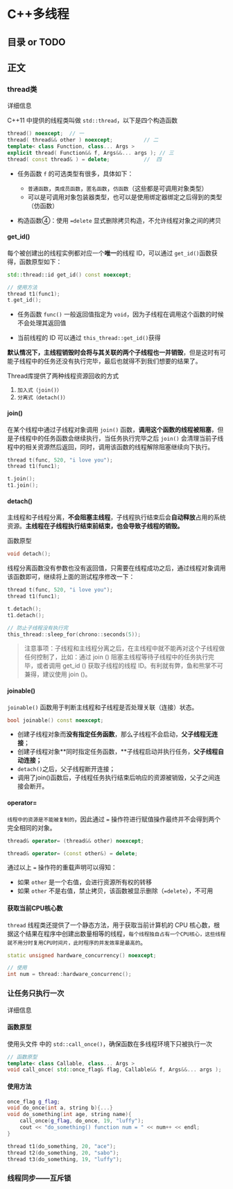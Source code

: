 # C++多线程

## 目录 or TODO

## 正文

### thread类

详细信息

C++11 中提供的线程类叫做 `std::thread`，以下是四个构造函数

```c++
thread() noexcept;	// 一
thread( thread&& other ) noexcept;			// 二
template< class Function, class... Args >
explicit thread( Function&& f, Args&&... args ); // 三
thread( const thread& ) = delete;			//  四
```

*   任务函数 `f` 的可选类型有很多，具体如下：
    
    *   `普通函数`，`类成员函数`，`匿名函数`，`仿函数`（这些都是可调用对象类型）
    *   可以是可调用对象包装器类型，也可以是使用绑定器绑定之后得到的类型（仿函数）

*   构造函数④：使用 `=delete` 显式删除拷贝构造，不允许线程对象之间的拷贝

#### get_id()

每个被创建出的线程实例都对应一个**唯一**的线程 ID，可以通过 `get_id()`函数获得，函数原型如下：

```c++
std::thread::id get_id() const noexcept;

// 使用方法
thread t1(func1);
t.get_id();
```

*   任务函数 `func()` 一般返回值指定为 `void`，因为子线程在调用这个函数的时候不会处理其返回值

*   当前线程的 ID 可以通过 `this_thread::get_id()`获得



**默认情况下，主线程销毁时会将与其关联的两个子线程也一并销毁**，但是这时有可能子线程中的任务还没有执行完毕，最后也就得不到我们想要的结果了。

Thread库提供了两种线程资源回收的方式

1. `加入式（join()）`
2. `分离式（detach()）`

#### join()

在某个线程中通过子线程对象调用 `join()` 函数，**调用这个函数的线程被阻塞**，但是子线程中的任务函数会继续执行，当任务执行完毕之后 `join()` 会清理当前子线程中的相关资源然后返回，同时，调用该函数的线程解除阻塞继续向下执行。

```c++
thread t(func, 520, "i love you");
thread t1(func1);

t.join();
t1.join();
```

#### detach()

主线程和子线程分离，**不会阻塞主线程**，子线程执行结束后会**自动释放**占用的系统资源。**主线程在子线程执行结束前结束，也会导致子线程的销毁。**

函数原型

```c++
void detach();
```

线程分离函数没有参数也没有返回值，只需要在线程成功之后，通过线程对象调用该函数即可，继续将上面的测试程序修改一下：

```c++
thread t(func, 520, "i love you");
thread t1(func1);

t.detach();
t1.detach();

// 防止子线程没有执行完
this_thread::sleep_for(chrono::seconds(5));
```

> 注意事项：子线程和主线程分离之后，在主线程中就不能再对这个子线程做任何控制了，比如：通过 join () 阻塞主线程等待子线程中的任务执行完毕，或者调用 get_id () 获取子线程的线程 ID。有利就有弊，鱼和熊掌不可兼得，建议使用 join ()。
>

#### joinable()

`joinable()` 函数用于判断主线程和子线程是否处理关联（连接）状态。

```c++
bool joinable() const noexcept;
```

*   创建子线程对象而**没有指定任务函数**，那么子线程不会启动，**父子线程无连接**；
*   创建子线程对象**同时指定任务函数，**子线程启动并执行任务，**父子线程自动连接；**
*   `detach()`之后，父子线程断开连接；
*   调用了join()函数后，子线程任务执行结束后响应的资源被销毁，父子之间连接会断开。

#### operator=

`线程中的资源是不能被复制的`，因此通过 `=` 操作符进行赋值操作最终并不会得到两个完全相同的对象。

```c++
thread& operator= (thread&& other) noexcept;

thread& operator= (const other&) = delete;
```

通过以上 `=` 操作符的重载声明可以得知：

*   如果 `other` 是一个右值，会进行资源所有权的转移
*   如果 `other` 不是右值，禁止拷贝，该函数被显示删除（`=delete`），不可用

#### 获取当前CPU核心数

`thread` 线程类还提供了一个静态方法，用于获取当前计算机的 CPU 核心数，根据这个结果在程序中创建出数量相等的线程，`每个线程独自占有一个CPU核心，这些线程就不用分时复用CPU时间片，此时程序的并发效率是最高的`。

```c++
static unsigned hardware_concurrency() noexcept;

// 使用
int num = thread::hardware_concurrenc();
```

### 让任务只执行一次

详细信息

#### 函数原型

使用头文件 <mutex> 中的 `std::call_once()`，确保函数在多线程环境下只被执行一次

```c++
// 函数原型
template< class Callable, class... Args >
void call_once( std::once_flag& flag, Callable&& f, Args&&... args );
```

#### 使用方法

```c++
once_flag g_flag;
void do_once(int a, string b){...}
void do_something(int age, string name){
    call_once(g_flag, do_once, 19, "luffy");
    cout << "do_something() function num = " << num++ << endl;
}

thread t1(do_something, 20, "ace");
thread t2(do_something, 20, "sabo");
thread t3(do_something, 19, "luffy");
```

### 线程同步——互斥锁

